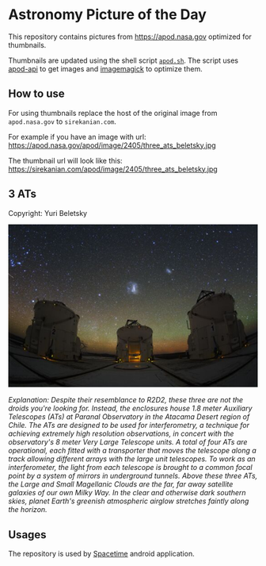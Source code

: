 # Astronomy Picture of the Day

This repository contains pictures from https://apod.nasa.gov optimized for thumbnails.

Thumbnails are updated using the shell script [`apod.sh`](apod.sh). The script
uses [apod-api](https://github.com/nasa/apod-api) to get images and [imagemagick](https://imagemagick.org) to
optimize them.

## How to use

For using thumbnails replace the host of the original image from `apod.nasa.gov` to `sirekanian.com`.

For example if you have an image with url:<br>
https://apod.nasa.gov/apod/image/2405/three_ats_beletsky.jpg

The thumbnail url will look like this:<br>
https://sirekanian.com/apod/image/2405/three_ats_beletsky.jpg

## 3 ATs

Copyright: Yuri Beletsky

[![the picture of the day][1]][2]

_Explanation: Despite their resemblance to R2D2, these three are not the droids you're looking for. Instead, the enclosures house 1.8 meter Auxiliary Telescopes (ATs) at Paranal Observatory in the Atacama Desert region of Chile. The ATs are designed to be used for interferometry, a technique for achieving extremely high resolution observations, in concert with the observatory's 8 meter Very Large Telescope units. A total of four ATs are operational, each fitted with a transporter that moves the telescope along a track allowing different arrays with the large unit telescopes. To work as an interferometer, the light from each telescope is brought to a common focal point by a system of mirrors in underground tunnels. Above these three ATs, the Large and Small Magellanic Clouds are the far, far away satellite galaxies of our own Milky Way. In the clear and otherwise dark southern skies, planet Earth's greenish atmospheric airglow stretches faintly along the horizon._

## Usages

The repository is used by [Spacetime][3] android application.

[1]: image/2405/three_ats_beletsky.jpg

[2]: https://apod.nasa.gov/apod/image/2405/three_ats_beletsky.jpg

[3]: https://github.com/sirekanian/spacetime
